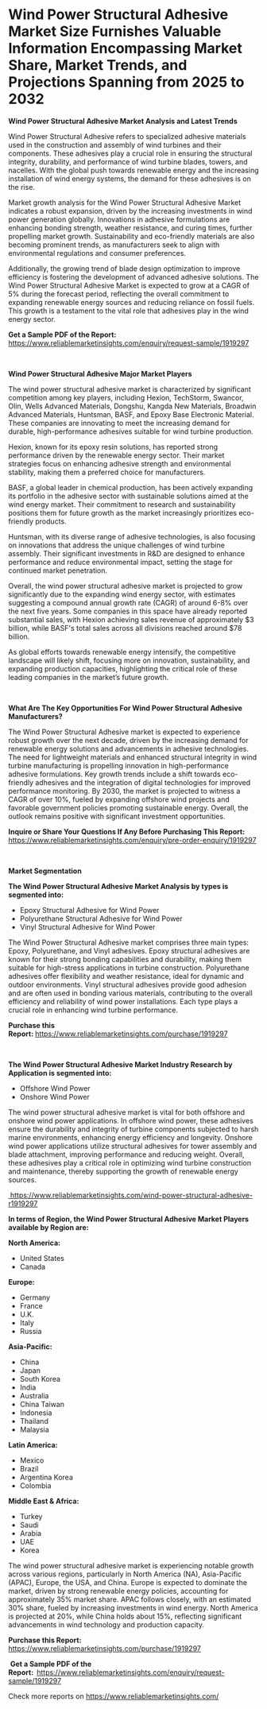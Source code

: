 <p><h1>Wind Power Structural Adhesive Market Size Furnishes Valuable Information Encompassing Market Share, Market Trends, and Projections Spanning from 2025 to 2032</h1></p><p><strong>Wind Power Structural Adhesive Market Analysis and Latest Trends</strong></p>
<p><p>Wind Power Structural Adhesive refers to specialized adhesive materials used in the construction and assembly of wind turbines and their components. These adhesives play a crucial role in ensuring the structural integrity, durability, and performance of wind turbine blades, towers, and nacelles. With the global push towards renewable energy and the increasing installation of wind energy systems, the demand for these adhesives is on the rise.</p><p>Market growth analysis for the Wind Power Structural Adhesive Market indicates a robust expansion, driven by the increasing investments in wind power generation globally. Innovations in adhesive formulations are enhancing bonding strength, weather resistance, and curing times, further propelling market growth. Sustainability and eco-friendly materials are also becoming prominent trends, as manufacturers seek to align with environmental regulations and consumer preferences.</p><p>Additionally, the growing trend of blade design optimization to improve efficiency is fostering the development of advanced adhesive solutions. The Wind Power Structural Adhesive Market is expected to grow at a CAGR of 5% during the forecast period, reflecting the overall commitment to expanding renewable energy sources and reducing reliance on fossil fuels. This growth is a testament to the vital role that adhesives play in the wind energy sector.</p></p>
<p><strong>Get a Sample PDF of the Report:&nbsp;</strong> <a href="https://www.reliablemarketinsights.com/enquiry/request-sample/1919297?utm_campaign=3033&utm_medium=2&utm_source=Github&utm_content=ia&utm_term=03042025&utm_id=wind-power-structural-adhesive">https://www.reliablemarketinsights.com/enquiry/request-sample/1919297</a></p>
<p>&nbsp;</p>
<p><strong>Wind Power Structural Adhesive Major Market Players</strong></p>
<p><p>The wind power structural adhesive market is characterized by significant competition among key players, including Hexion, TechStorm, Swancor, Olin, Wells Advanced Materials, Dongshu, Kangda New Materials, Broadwin Advanced Materials, Huntsman, BASF, and Epoxy Base Electronic Material. These companies are innovating to meet the increasing demand for durable, high-performance adhesives suitable for wind turbine production.</p><p>Hexion, known for its epoxy resin solutions, has reported strong performance driven by the renewable energy sector. Their market strategies focus on enhancing adhesive strength and environmental stability, making them a preferred choice for manufacturers.</p><p>BASF, a global leader in chemical production, has been actively expanding its portfolio in the adhesive sector with sustainable solutions aimed at the wind energy market. Their commitment to research and sustainability positions them for future growth as the market increasingly prioritizes eco-friendly products.</p><p>Huntsman, with its diverse range of adhesive technologies, is also focusing on innovations that address the unique challenges of wind turbine assembly. Their significant investments in R&D are designed to enhance performance and reduce environmental impact, setting the stage for continued market penetration.</p><p>Overall, the wind power structural adhesive market is projected to grow significantly due to the expanding wind energy sector, with estimates suggesting a compound annual growth rate (CAGR) of around 6-8% over the next five years. Some companies in this space have already reported substantial sales, with Hexion achieving sales revenue of approximately $3 billion, while BASF's total sales across all divisions reached around $78 billion.</p><p>As global efforts towards renewable energy intensify, the competitive landscape will likely shift, focusing more on innovation, sustainability, and expanding production capacities, highlighting the critical role of these leading companies in the market’s future growth.</p></p>
<p>&nbsp;</p>
<p><strong>What Are The Key Opportunities For Wind Power Structural Adhesive Manufacturers?</strong></p>
<p><p>The Wind Power Structural Adhesive market is expected to experience robust growth over the next decade, driven by the increasing demand for renewable energy solutions and advancements in adhesive technologies. The need for lightweight materials and enhanced structural integrity in wind turbine manufacturing is propelling innovation in high-performance adhesive formulations. Key growth trends include a shift towards eco-friendly adhesives and the integration of digital technologies for improved performance monitoring. By 2030, the market is projected to witness a CAGR of over 10%, fueled by expanding offshore wind projects and favorable government policies promoting sustainable energy. Overall, the outlook remains positive with significant investment opportunities.</p></p>
<p><strong>Inquire or Share Your Questions If Any Before Purchasing This Report:</strong> <a href="https://www.reliablemarketinsights.com/enquiry/pre-order-enquiry/1919297?utm_campaign=3033&utm_medium=2&utm_source=Github&utm_content=ia&utm_term=03042025&utm_id=wind-power-structural-adhesive">https://www.reliablemarketinsights.com/enquiry/pre-order-enquiry/1919297</a></p>
<p>&nbsp;</p>
<p><strong>Market Segmentation</strong></p>
<p><strong>The Wind Power Structural Adhesive Market Analysis by types is segmented into:</strong></p>
<p><ul><li>Epoxy Structural Adhesive for Wind Power</li><li>Polyurethane Structural Adhesive for Wind Power</li><li>Vinyl Structural Adhesive for Wind Power</li></ul></p>
<p><p>The Wind Power Structural Adhesive market comprises three main types: Epoxy, Polyurethane, and Vinyl adhesives. Epoxy structural adhesives are known for their strong bonding capabilities and durability, making them suitable for high-stress applications in turbine construction. Polyurethane adhesives offer flexibility and weather resistance, ideal for dynamic and outdoor environments. Vinyl structural adhesives provide good adhesion and are often used in bonding various materials, contributing to the overall efficiency and reliability of wind power installations. Each type plays a crucial role in enhancing wind turbine performance.</p></p>
<p><strong>Purchase this Report:&nbsp;</strong><a href="https://www.reliablemarketinsights.com/purchase/1919297?utm_campaign=3033&utm_medium=2&utm_source=Github&utm_content=ia&utm_term=03042025&utm_id=wind-power-structural-adhesive">https://www.reliablemarketinsights.com/purchase/1919297</a></p>
<p>&nbsp;</p>
<p><strong>The Wind Power Structural Adhesive Market Industry Research by Application is segmented into:</strong></p>
<p><ul><li>Offshore Wind Power</li><li>Onshore Wind Power</li></ul></p>
<p><p>The wind power structural adhesive market is vital for both offshore and onshore wind power applications. In offshore wind power, these adhesives ensure the durability and integrity of turbine components subjected to harsh marine environments, enhancing energy efficiency and longevity. Onshore wind power applications utilize structural adhesives for tower assembly and blade attachment, improving performance and reducing weight. Overall, these adhesives play a critical role in optimizing wind turbine construction and maintenance, thereby supporting the growth of renewable energy sources.</p></p>
<p><a href="https://www.reliablemarketinsights.com/wind-power-structural-adhesive-r1919297?utm_campaign=3033&utm_medium=2&utm_source=Github&utm_content=ia&utm_term=03042025&utm_id=wind-power-structural-adhesive">&nbsp;https://www.reliablemarketinsights.com/wind-power-structural-adhesive-r1919297</a></p>
<p><strong>In terms of Region, the Wind Power Structural Adhesive Market Players available by Region are:</strong></p>
<p>
    <p> <strong> North America: </strong>
        <ul>
            <li>United States</li>
            <li>Canada</li>
        </ul>
        </p> 
    <p> <strong> Europe: </strong>
        <ul>
            <li>Germany</li>
            <li>France</li>
            <li>U.K.</li>
            <li>Italy</li>
            <li>Russia</li>
        </ul>
        </p> 
    <p> <strong> Asia-Pacific: </strong>
        <ul>
            <li>China</li>
            <li>Japan</li>
            <li>South Korea</li>
            <li>India</li>
            <li>Australia</li>
            <li>China Taiwan</li>
            <li>Indonesia</li>
            <li>Thailand</li>
            <li>Malaysia</li>
        </ul>
        </p> 
    <p> <strong> Latin America: </strong>
        <ul>
            <li>Mexico</li>
            <li>Brazil</li>
            <li>Argentina Korea</li>
            <li>Colombia</li>
        </ul>
        </p> 
    <p> <strong> Middle East & Africa: </strong>
        <ul>
            <li>Turkey</li>
            <li>Saudi</li>
            <li>Arabia</li>
            <li>UAE</li>
            <li>Korea</li>
        </ul>
    </p>
    </p>
<p><p>The wind power structural adhesive market is experiencing notable growth across various regions, particularly in North America (NA), Asia-Pacific (APAC), Europe, the USA, and China. Europe is expected to dominate the market, driven by strong renewable energy policies, accounting for approximately 35% market share. APAC follows closely, with an estimated 30% share, fueled by increasing investments in wind energy. North America is projected at 20%, while China holds about 15%, reflecting significant advancements in wind technology and production capacity.</p></p>
<p><strong>Purchase this Report: </strong><a href="https://www.reliablemarketinsights.com/purchase/1919297?utm_campaign=3033&utm_medium=2&utm_source=Github&utm_content=ia&utm_term=03042025&utm_id=wind-power-structural-adhesive">https://www.reliablemarketinsights.com/purchase/1919297</a></p>
<p>&nbsp;<strong>Get a Sample PDF of the Report:&nbsp;&nbsp;</strong><a href="https://www.reliablemarketinsights.com/enquiry/request-sample/1919297?utm_campaign=3033&utm_medium=2&utm_source=Github&utm_content=ia&utm_term=03042025&utm_id=wind-power-structural-adhesive">https://www.reliablemarketinsights.com/enquiry/request-sample/1919297</a></p>
<p><strong></strong></p>
<p>Check more reports on <a href="https://www.reliablemarketinsights.com/?utm_campaign=3033&utm_medium=2&utm_source=Github&utm_content=ia&utm_term=03042025&utm_id=wind-power-structural-adhesive">https://www.reliablemarketinsights.com/</a></p>